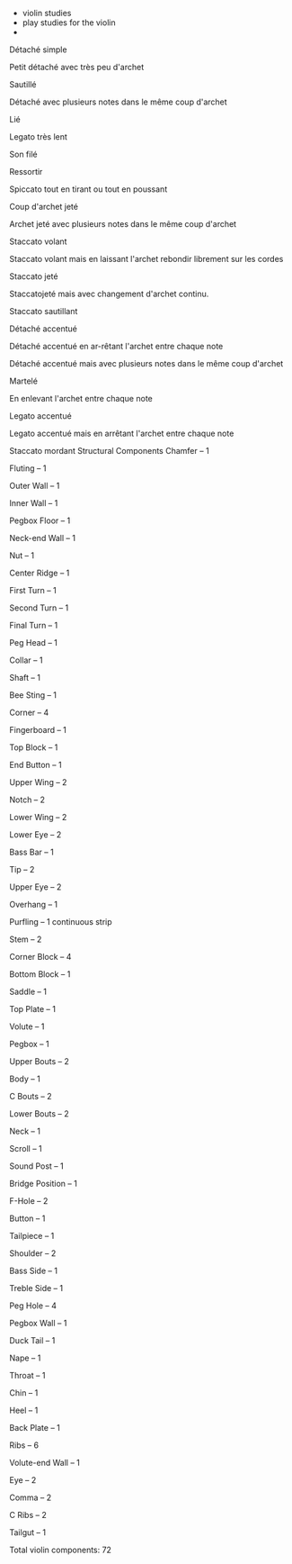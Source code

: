 - violin studies
- play studies for the violin
-  
Détaché simple

Petit détaché avec très peu d'archet

Sautillé

Détaché avec plusieurs notes dans le même coup d'archet

Lié

Legato très lent

Son filé

Ressortir

Spiccato tout en tirant ou tout en poussant

Coup d'archet jeté

Archet jeté avec plusieurs notes dans le même coup d'archet

Staccato volant

Staccato volant mais en laissant l'archet rebondir librement sur les cordes

Staccato jeté

Staccatojeté mais avec changement d'archet continu.

Staccato sautillant

Détaché accentué

Détaché accentué en ar-rêtant l'archet entre chaque note

Détaché accentué mais avec plusieurs notes dans le même coup d'archet

Martelé

En enlevant l'archet entre chaque note

Legato accentué

Legato accentué mais en arrêtant l'archet entre chaque note

Staccato mordant
Structural Components
Chamfer – 1

Fluting – 1

Outer Wall – 1

Inner Wall – 1

Pegbox Floor – 1

Neck-end Wall – 1

Nut – 1

Center Ridge – 1

First Turn – 1

Second Turn – 1

Final Turn – 1

Peg Head – 1

Collar – 1

Shaft – 1

Bee Sting – 1

Corner – 4

Fingerboard – 1

Top Block – 1

End Button – 1

Upper Wing – 2

Notch – 2

Lower Wing – 2

Lower Eye – 2

Bass Bar – 1

Tip – 2

Upper Eye – 2

Overhang – 1

Purfling – 1 continuous strip

Stem – 2

Corner Block – 4

Bottom Block – 1

Saddle – 1

Top Plate – 1

Volute – 1

Pegbox – 1

Upper Bouts – 2

Body – 1

C Bouts – 2

Lower Bouts – 2

Neck – 1

Scroll – 1

Sound Post – 1

Bridge Position – 1

F-Hole – 2

Button – 1

Tailpiece – 1

Shoulder – 2

Bass Side – 1

Treble Side – 1

Peg Hole – 4

Pegbox Wall – 1

Duck Tail – 1

Nape – 1

Throat – 1

Chin – 1

Heel – 1

Back Plate – 1

Ribs – 6

Volute-end Wall – 1

Eye – 2

Comma – 2

C Ribs – 2

Tailgut – 1

Total violin components: 72
